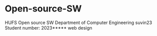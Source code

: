 # Open-source-SW
HUFS Open source SW
Department of Computer Engineering
suvin23
Student number: 2023*****
web design
